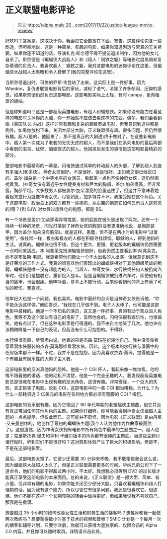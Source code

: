 # 正义联盟电影评论

> 原文:[https://alpha male 20 . com/2017/11/22/justice-league-movie-review/](https://alphamale20.com/2017/11/22/justice-league-movie-review/)

好吃吗？答案是，这取决于你。我会把它全部放在下面。警告，这篇评论包含一些剧透，但坦率地说，这是一种简单，有趣的电影，如果你知道剧透与否真的无关紧要。如果你还不知道的话，导演扎克·斯奈德不得不提前退出制作，因为他的女儿自杀了。斯奈德是《蝙蝠侠大战超人》和《超人：钢铁之躯》等电影过度黑暗和复杂基调的负责人。我喜欢超人：钢铁之躯，我对这部电影的迷你评论在这里，但蝙蝠侠大战超人太黑暗和令人费解了(我的完整评论在这里)。

当斯奈德退出时，可笑的乔斯·韦登站了出来。这实际上是一件好事，因为 Whedon，复仇者联盟电影背后的家伙，减轻了语气，消除了许多郁闷，压抑的感觉，如果斯奈德仍然负责这部电影。这部电影实际上太轻，有时 campy，走向相反的极端。

但是你知道吗？这是一部超级英雄电影，有超人和蝙蝠侠。如果你没有能力在看这样的电影时关掉你的大脑，你一开始就不应该去看这样的东西。偶尔，我们会看到像《美国队长:内战》这样非常有趣和复杂的超级英雄电影，但我意识到这些都是例外。如果你放松下来，关闭大部分大脑，正义联盟很有趣。很多问题，但仍然很有趣。超人(是的，他回来了，那不是真正的大剧透)终于做对了。在这些新电影中，超人第一次成为了老套的无忧无虑的超人，而不是我们在系列电影的最后两部中看到的沮丧、忧郁、蝙蝠侠式的超人。他回来后发生的事情是这部电影最精彩的部分。

整部电影中最精彩的一幕是，闪电侠通过简单的转动超人的头部，了解到超人到底有多强大(和多快)。神奇女侠很好。不是很好，但是很好。正如我之前已经说过的，盖尔·加朵是一个中等水平的女演员，看起来一点也不像神奇女侠，这仍然困扰着我。(神奇女侠有着近乎女性健美身材和巨大的胸部，盖尔·加朵很高，但非常瘦，胸部平坦。大多数男人都被盖尔·加朵漂亮的脸蛋迷住了，但这并不意味着她看起来或行为就像神奇女侠。尽管如此，加多特并不坏，我接受她在这个角色。关于这部电影，政治岛上的双方都有一些抱怨，从右翼的抱怨它如何显示白人是邪恶的(嗯？)到 SJW 对女性过度性化的抱怨。都是 BS。

有一个场景是盖尔·加朵穿得异常性感，她的屁股在镜头里出现了两次。还有一个持续一秒钟的场景，闪光灯落到了神奇女侠的胸部(或者更准确地说，是胸部装甲，因为盖尔·加朵没有胸部)。就是这样。愚蠢，但不是在两小时的电影中“过度使用”。像往常一样，极右和极左的人都在积极寻找烦恼。耶稣的人，得到他妈的生活。说真的。蝙蝠侠也很不错，但这个更大、更慢、更老版本的蝙蝠侠仍然需要一点时间来适应。本·阿弗莱克扮演蝙蝠侠很好，但我仍然主要看到本·阿弗莱克，而不是布鲁斯·韦恩。我更希望他们能让一个不太出名的人出演，但我意识到这不是好莱坞的工作方式。我真的很喜欢他们表现出的蝙蝠侠相对于其他超级英雄的脆弱。蝙蝠侠是唯一没有超能力的人。当超人、神奇女侠、水行侠或任何人被扔向汽车时，他们只是摆脱它，重新投入战斗。但是当蝙蝠侠被扔进汽车时，即使他有相当的盔甲，也会很痛。他呻吟着，基本上不能行动，后来你看到他的背上布满了可怕的瘀伤。我喜欢。

他年纪大也是一个问题，我也喜欢。电影中最好的台词是当神奇女侠告诉他，“你不能永远这样做，”他回答说，“我现在几乎做不到。电子人太棒了。他可能是这部电影中最棒的。他是一个不知名的演员，这又是一件好事，真的有助于观众进入角色。我等不及这个家伙有自己的电影了，显然他会的。闪电侠很有娱乐性，也很搞笑。他有点过了，但在这种电影里是行得通的。我不由自主地笑了几次。他也许应该稍微降低一下自己的表现，但我没有什么可抱怨的。干得好。

水行侠很有趣，尽管坦白说，他真的只是杰森·莫玛在扮演他自己。我并没有像看穿着潜水侠服装的杰森·莫玛那样看潜水侠。因此，这个版本的水行侠与漫画中的任何版本都不一样。不过，我并不是在抱怨，因为我喜欢杰森·莫玛，觉得他是一个有趣且有娱乐性的大男子主义者。

这部电影里的反派真他妈的恐怖。他是一个 CGI 坏人，看起来像一堆垃圾，他的嘴不跟着他的讲话，他的动机不清楚，他是一个完全无趣的人。我发现超级英雄电影总是很难在电影中出现有趣的反派角色，这很有趣。非常奇怪，一个巨大的失败，真正损害了电影。说到 CGI，这部电影中的一些 CGI 相当糟糕。为什么？为什么一部耗资近 3 亿美元的电影在任何地方都必须有蹩脚的 CGI？哑巴。

这部电影的音乐很有趣，因为它带回了 90 年代早期的老蝙蝠侠主题曲，但它并没有真正带回任何其他角色的主题。如果你仔细听，你可能会得到神奇女侠或超人主题的一点点提示，但仅此而已。这可能并不奇怪，因为电影《正义联盟》是由丹尼·艾夫曼创作的，他创作了最初的蝙蝠侠主题(我个人认为他作为作曲家被高估了)。这很遗憾，因为神奇女侠拥有电影中所有角色中最棒的主题曲之一。超人也是；克里斯托弗·里夫和亨利·卡维尔版本的角色都有很棒的主题曲。当这些主题付诸行动时，听到它们不是很好吗？这对观影体验产生了巨大的积极影响。但是不，不是在这部电影里。

最后，这部电影太短了。它至少还需要 30 分钟来呼吸。我不敢相信我会这么说，因为蝙蝠侠大战超人太久了，但是正义联盟需要更多的时间。华纳兄弟公司下了一道命令，他们的电影不得超过两小时。不太好。我想我必须等到 DVD 的加长版才能真正享受这部电影的本来面目。总的来说，《正义联盟》是一部大型、简单、有点傻，但非常有趣的电影，如果你能关闭至少部分大脑，只喜欢看蝙蝠侠和超人打怪物的话。因为我有这个能力，所以尽管它有很多问题，我还是很喜欢它。很遗憾，他们不能在这样一个长期预期的转会中做得更好，但如果我说我不喜欢自己，那我是在撒谎。

想要超过 35 个小时的如何改善女性生活和财务生活的播客吗？想每月和我一起做两次教练吗？想要获得数小时基于技术的视频和音频？SMIC 计划是一个每月一次的播客和辅导计划，只要你注册，你就可以获得大量独家的、仅限会员的 Alpha 2.0 内容，并且你可以随时取消。详情请点击此处。